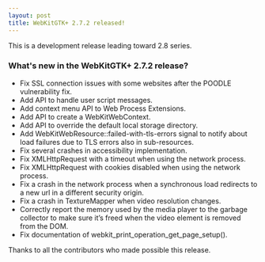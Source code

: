 ```yaml
---
layout: post
title: WebKitGTK+ 2.7.2 released!
---
```


This is a development release leading toward 2.8 series.

### What's new in the WebKitGTK+ 2.7.2 release?

 - Fix SSL connection issues with some websites after the POODLE vulnerability fix.
 - Add API to handle user script messages.
 - Add context menu API to Web Process Extensions.
 - Add API to create a WebKitWebContext.
 - Add API to override the default local storage directory.
 - Add WebKitWebResource::failed-with-tls-errors signal to notify about load failures
   due to TLS errors also in sub-resources.
 - Fix several crashes in accessibility implementation.
 - Fix XMLHttpRequest with a timeout when using the network process.
 - Fix XMLHttpRequest with cookies disabled when using the network process.
 - Fix a crash in the network process when a synchronous load redirects to a new url
   in a different security origin.
 - Fix a crash in TextureMapper when video resolution changes.
 - Correctly report the memory used by the media player to the garbage collector to
   make sure it’s freed when the video element is removed from the DOM.
 - Fix documentation of webkit_print_operation_get_page_setup().

Thanks to all the contributors who made possible this release.